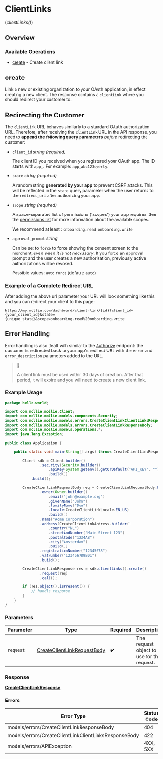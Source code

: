 # ClientLinks
(*clientLinks()*)

## Overview

### Available Operations

* [create](#create) - Create client link

## create

Link a new or existing organization to your OAuth application, in effect creating a new client. The response
contains a `clientLink` where you should redirect your customer to.

## Redirecting the Customer

The `clientLink` URL behaves similarly to a standard OAuth authorization URL. Therefore, after receiving the
`clientLink` URL in the API response, you need to **append the following query parameters** *before* redirecting
the customer:

* `client_id` _string (required)_

  The client ID you received when you registered your OAuth app. The ID starts with `app_`. For example:
  `app_abc123qwerty`.

* `state` _string (required)_

  A random string **generated by your app** to prevent CSRF attacks. This will be reflected in the `state` query
  parameter when the user returns to the `redirect_uri` after authorizing your app.

* `scope` _string (required)_

  A space-separated list of permissions ('scopes') your app requires. See the
  [permissions list](https://docs.mollie.com/docs/connect-permissions) for more information about the available
  scopes.

  We recommend at least : `onboarding.read onboarding.write`

* `approval_prompt` _string_

  Can be set to `force` to force showing the consent screen to the merchant, *even when it is not necessary*. If you
  force an approval prompt and the user creates a new authorization, previously active authorizations will be
  revoked.

  Possible values: `auto` `force` (default: `auto`)

### Example of a Complete Redirect URL

After adding the above url parameter your URL will look something like this and you can redirect your client to this
page:

```
https://my.mollie.com/dashboard/client-link/{id}?client_id={your_client_id}&state={unique_state}&scope=onboarding.read%20onboarding.write
```

## Error Handling

Error handling is also dealt with similar to the [Authorize](https://docs.mollie.com/reference/authorize) endpoint:
the customer is redirected back to your app's redirect URL with the `error` and `error_description` parameters added
to the URL.

> 🚧
>
> A client link must be used within 30 days of creation. After that period, it will expire and you will need to create a new client link.

### Example Usage

<!-- UsageSnippet language="java" operationID="create-client-link" method="post" path="/client-links" -->
```java
package hello.world;

import com.mollie.mollie.Client;
import com.mollie.mollie.models.components.Security;
import com.mollie.mollie.models.errors.CreateClientLinkClientLinksResponseBody;
import com.mollie.mollie.models.errors.CreateClientLinkResponseBody;
import com.mollie.mollie.models.operations.*;
import java.lang.Exception;

public class Application {

    public static void main(String[] args) throws CreateClientLinkResponseBody, CreateClientLinkClientLinksResponseBody, Exception {

        Client sdk = Client.builder()
                .security(Security.builder()
                    .apiKey(System.getenv().getOrDefault("API_KEY", ""))
                    .build())
            .build();

        CreateClientLinkRequestBody req = CreateClientLinkRequestBody.builder()
                .owner(Owner.builder()
                    .email("john@example.org")
                    .givenName("John")
                    .familyName("Doe")
                    .locale(CreateClientLinkLocale.EN_US)
                    .build())
                .name("Acme Corporation")
                .address(CreateClientLinkAddress.builder()
                    .country("NL")
                    .streetAndNumber("Main Street 123")
                    .postalCode("1234AB")
                    .city("Amsterdam")
                    .build())
                .registrationNumber("12345678")
                .vatNumber("123456789B01")
                .build();

        CreateClientLinkResponse res = sdk.clientLinks().create()
                .request(req)
                .call();

        if (res.object().isPresent()) {
            // handle response
        }
    }
}
```

### Parameters

| Parameter                                                                             | Type                                                                                  | Required                                                                              | Description                                                                           |
| ------------------------------------------------------------------------------------- | ------------------------------------------------------------------------------------- | ------------------------------------------------------------------------------------- | ------------------------------------------------------------------------------------- |
| `request`                                                                             | [CreateClientLinkRequestBody](../../models/operations/CreateClientLinkRequestBody.md) | :heavy_check_mark:                                                                    | The request object to use for the request.                                            |

### Response

**[CreateClientLinkResponse](../../models/operations/CreateClientLinkResponse.md)**

### Errors

| Error Type                                            | Status Code                                           | Content Type                                          |
| ----------------------------------------------------- | ----------------------------------------------------- | ----------------------------------------------------- |
| models/errors/CreateClientLinkResponseBody            | 404                                                   | application/hal+json                                  |
| models/errors/CreateClientLinkClientLinksResponseBody | 422                                                   | application/hal+json                                  |
| models/errors/APIException                            | 4XX, 5XX                                              | \*/\*                                                 |